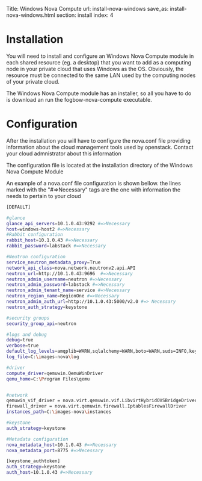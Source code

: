 Title: Windows Nova Compute
url: install-nova-windows
save_as: install-nova-windows.html
section: install
index: 4

Installation
==========

You will need to install and configure an Windows Nova Compute module in each shared resource (eg. a desktop) that you want to add as a computing node in your private cloud that uses Windows as the OS. Obviously, the resource must be connected to the same LAN used by the computing nodes of your private cloud.

The Windows Nova Compute module has an installer, so all you have to do is download an run the fogbow-nova-compute executable.

Configuration
==========

After the installation you will have to configure the nova.conf file providing information about the cloud management tools used by openstack. Contact your cloud admnistrator about this information

The configuration file is located at the installation directory of the Windows Nova Compute Module

An example of a nova.conf file configuration is shown bellow. the lines marked with the "#=>Necessary" tags are the one with information the needs to pertain to your cloud
```bash
[DEFAULT]

#glance
glance_api_servers=10.1.0.43:9292 #=>Necessary
host=windows-host2 #=>Necessary
#Rabbit configuration
rabbit_host=10.1.0.43 #=>Necessary
rabbit_password=labstack #=>Necessary

#Neutron configuration
service_neutron_metadata_proxy=True
network_api_class=nova.network.neutronv2.api.API
neutron_url=http://10.1.0.43:9696  #=>Necessary
neutron_admin_username=neutron #=>Necessary
neutron_admin_password=labstack #=>Necessary
neutron_admin_tenant_name=service #=>Necessary
neutron_region_name=RegionOne #=>Necessary
neutron_admin_auth_url=http://10.1.0.43:5000/v2.0 #=> Necessary
neutron_auth_strategy=keystone

#security groups
security_group_api=neutron

#logs and debug
debug=true
verbose=true
default_log_levels=amqplib=WARN,sqlalchemy=WARN,boto=WARN,suds=INFO,keystone=INFO,eventlet.wsgi.server=WARN
log_file=C:\images-nova\log

#driver
compute_driver=qemuwin.QemuWinDriver
qemu_home=C:\Program Files\qemu 


#network
qemuwin_vif_driver = nova.virt.qemuwin.vif.LibvirtHybridOVSBridgeDriver
firewall_driver = nova.virt.qemuwin.firewall.IptablesFirewallDriver
instances_path=C:\images-nova\instances

#keystone
auth_strategy=keystone

#Metadata configuration
nova_metadata_host=10.1.0.43 #=>Necessary
nova_metadata_port=8775 #=>Necessary

[keystone_authtoken]
auth_strategy=keystone
auth_host=10.1.0.43 #=>Necessary
```
